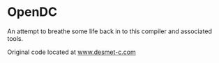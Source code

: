 # OpenDC
An attempt to breathe some life back in to this compiler and associated tools.

Original code located at www.desmet-c.com
